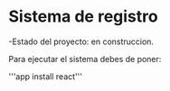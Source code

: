 <h1> Sistema de registro </h1>

-Estado del proyecto: en construccion.

Para ejecutar el sistema debes de poner:

'''app install react'''
